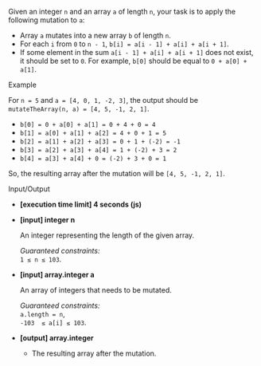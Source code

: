 
Given an integer  `n`  and an array  `a`  of length  `n`, your task is to apply the following mutation to  `a`:

-   Array  `a`  mutates into a new array  `b`  of length  `n`.
-   For each  `i`  from  `0`  to  `n - 1`,  `b[i] = a[i - 1] + a[i] + a[i + 1]`.
-   If some element in the sum  `a[i - 1] + a[i] + a[i + 1]`  does not exist, it should be set to  `0`. For example,  `b[0]`  should be equal to  `0 + a[0] + a[1]`.

Example

For  `n = 5`  and  `a = [4, 0, 1, -2, 3]`, the output should be  `mutateTheArray(n, a) = [4, 5, -1, 2, 1]`.

-   `b[0] = 0 + a[0] + a[1] = 0 + 4 + 0 = 4`
-   `b[1] = a[0] + a[1] + a[2] = 4 + 0 + 1 = 5`
-   `b[2] = a[1] + a[2] + a[3] = 0 + 1 + (-2) = -1`
-   `b[3] = a[2] + a[3] + a[4] = 1 + (-2) + 3 = 2`
-   `b[4] = a[3] + a[4] + 0 = (-2) + 3 + 0 = 1`

So, the resulting array after the mutation will be  `[4, 5, -1, 2, 1]`.

Input/Output

-   **[execution time limit] 4 seconds (js)**
    
-   **[input] integer n**
    
    An integer representing the length of the given array.
    
    _Guaranteed constraints:_  
    `1 ≤ n ≤ 103`.
    
-   **[input] array.integer a**
    
    An array of integers that needs to be mutated.
    
    _Guaranteed constraints:_  
    `a.length = n`,  
    `-103  ≤ a[i] ≤ 103`.
    
-   **[output] array.integer**
    
    -   The resulting array after the mutation.